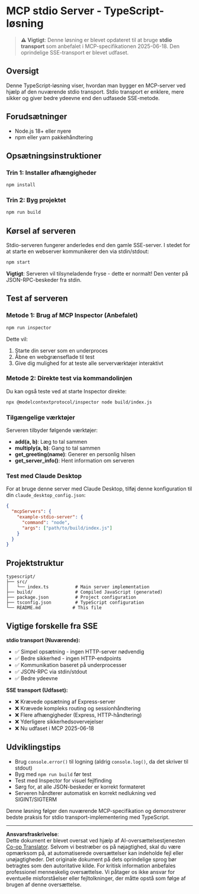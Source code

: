 <!--
CO_OP_TRANSLATOR_METADATA:
{
  "original_hash": "9d799c4a30a8383e0a74af9153262972",
  "translation_date": "2025-08-26T20:10:41+00:00",
  "source_file": "03-GettingStarted/05-stdio-server/solution/typescript/README.md",
  "language_code": "da"
}
-->
# MCP stdio Server - TypeScript-løsning

> **⚠️ Vigtigt**: Denne løsning er blevet opdateret til at bruge **stdio transport** som anbefalet i MCP-specifikationen 2025-06-18. Den oprindelige SSE-transport er blevet udfaset.

## Oversigt

Denne TypeScript-løsning viser, hvordan man bygger en MCP-server ved hjælp af den nuværende stdio transport. Stdio transport er enklere, mere sikker og giver bedre ydeevne end den udfasede SSE-metode.

## Forudsætninger

- Node.js 18+ eller nyere
- npm eller yarn pakkehåndtering

## Opsætningsinstruktioner

### Trin 1: Installer afhængigheder

```bash
npm install
```

### Trin 2: Byg projektet

```bash
npm run build
```

## Kørsel af serveren

Stdio-serveren fungerer anderledes end den gamle SSE-server. I stedet for at starte en webserver kommunikerer den via stdin/stdout:

```bash
npm start
```

**Vigtigt**: Serveren vil tilsyneladende fryse - dette er normalt! Den venter på JSON-RPC-beskeder fra stdin.

## Test af serveren

### Metode 1: Brug af MCP Inspector (Anbefalet)

```bash
npm run inspector
```

Dette vil:
1. Starte din server som en underproces
2. Åbne en webgrænseflade til test
3. Give dig mulighed for at teste alle serverværktøjer interaktivt

### Metode 2: Direkte test via kommandolinjen

Du kan også teste ved at starte Inspector direkte:

```bash
npx @modelcontextprotocol/inspector node build/index.js
```

### Tilgængelige værktøjer

Serveren tilbyder følgende værktøjer:

- **add(a, b)**: Læg to tal sammen
- **multiply(a, b)**: Gang to tal sammen  
- **get_greeting(name)**: Generer en personlig hilsen
- **get_server_info()**: Hent information om serveren

### Test med Claude Desktop

For at bruge denne server med Claude Desktop, tilføj denne konfiguration til din `claude_desktop_config.json`:

```json
{
  "mcpServers": {
    "example-stdio-server": {
      "command": "node",
      "args": ["path/to/build/index.js"]
    }
  }
}
```

## Projektstruktur

```
typescript/
├── src/
│   └── index.ts          # Main server implementation
├── build/                # Compiled JavaScript (generated)
├── package.json          # Project configuration
├── tsconfig.json         # TypeScript configuration
└── README.md            # This file
```

## Vigtige forskelle fra SSE

**stdio transport (Nuværende):**
- ✅ Simpel opsætning - ingen HTTP-server nødvendig
- ✅ Bedre sikkerhed - ingen HTTP-endpoints
- ✅ Kommunikation baseret på underprocesser
- ✅ JSON-RPC via stdin/stdout
- ✅ Bedre ydeevne

**SSE transport (Udfaset):**
- ❌ Krævede opsætning af Express-server
- ❌ Krævede kompleks routing og sessionhåndtering
- ❌ Flere afhængigheder (Express, HTTP-håndtering)
- ❌ Yderligere sikkerhedsovervejelser
- ❌ Nu udfaset i MCP 2025-06-18

## Udviklingstips

- Brug `console.error()` til logning (aldrig `console.log()`, da det skriver til stdout)
- Byg med `npm run build` før test
- Test med Inspector for visuel fejlfinding
- Sørg for, at alle JSON-beskeder er korrekt formateret
- Serveren håndterer automatisk en korrekt nedlukning ved SIGINT/SIGTERM

Denne løsning følger den nuværende MCP-specifikation og demonstrerer bedste praksis for stdio transport-implementering med TypeScript.

---

**Ansvarsfraskrivelse**:  
Dette dokument er blevet oversat ved hjælp af AI-oversættelsestjenesten [Co-op Translator](https://github.com/Azure/co-op-translator). Selvom vi bestræber os på nøjagtighed, skal du være opmærksom på, at automatiserede oversættelser kan indeholde fejl eller unøjagtigheder. Det originale dokument på dets oprindelige sprog bør betragtes som den autoritative kilde. For kritisk information anbefales professionel menneskelig oversættelse. Vi påtager os ikke ansvar for eventuelle misforståelser eller fejltolkninger, der måtte opstå som følge af brugen af denne oversættelse.